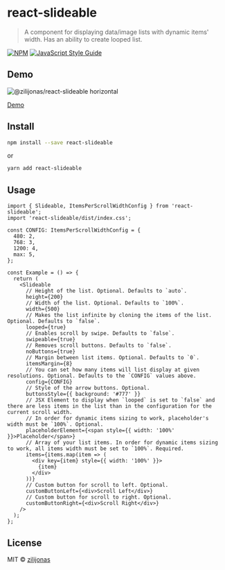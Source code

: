 # react-slideable

> A component for displaying data/image lists with dynamic items' width. Has an ability to create looped list.

[![NPM](https://img.shields.io/npm/v/react-slideable.svg)](https://www.npmjs.com/package/react-slideable) [![JavaScript Style Guide](https://img.shields.io/badge/code_style-standard-brightgreen.svg)](https://standardjs.com)

## Demo

![@zilijonas/react-slideable horizontal](https://github.com/zilijonas/react-slideable/blob/master/slideable-demo.gif?raw=true)

[Demo](https://zilijonas.github.io/react-slideable/)

## Install

```bash
npm install --save react-slideable
```

or

```bash
yarn add react-slideable
```

## Usage

```tsx
import { Slideable, ItemsPerScrollWidthConfig } from 'react-slideable';
import 'react-slideable/dist/index.css';

const CONFIG: ItemsPerScrollWidthConfig = {
  480: 2,
  768: 3,
  1200: 4,
  max: 5,
};

const Example = () => {
  return (
    <Slideable
      // Height of the list. Optional. Defaults to `auto`.
      height={200}
      // Width of the list. Optional. Defaults to `100%`.
      width={500}
      // Makes the list infinite by cloning the items of the list. Optional. Defaults to `false`.
      looped={true}
      // Enables scroll by swipe. Defaults to `false`.
      swipeable={true}
      // Removes scroll buttons. Defaults to `false`.
      noButtons={true}
      // Margin between list items. Optional. Defaults to `0`.
      itemsMargin={8}
      // You can set how many items will list display at given resolutions. Optional. Defaults to the `CONFIG` values above.
      config={CONFIG}
      // Style of the arrow buttons. Optional.
      buttonsStyle={{ background: '#777' }}
      // JSX Element to display when `looped` is set to `false` and there are less items in the list than in the configuration for the current scroll width.
      // In order for dynamic items sizing to work, placeholder's width must be `100%`. Optional.
      placeholderElement={<span style={{ width: '100%' }}>Placeholder</span>}
      // Array of your list items. In order for dynamic items sizing to work, all items width must be set to `100%`. Required.
      items={items.map(item => (
        <div key={item} style={{ width: '100%' }}>
          {item}
        </div>
      ))}
      // Custom button for scroll to left. Optional.
      customButtonLeft={<div>Scroll Left</div>}
      // Custom button for scroll to right. Optional.
      customButtonRight={<div>Scroll Right</div>}
    />
  );
};
```

## License

MIT © [zilijonas](https://github.com/zilijonas)
